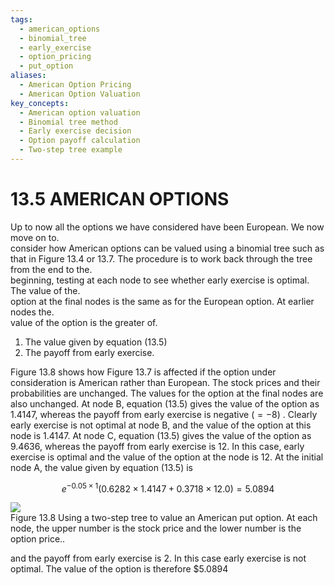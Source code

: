 ```yaml
---
tags:
  - american_options
  - binomial_tree
  - early_exercise
  - option_pricing
  - put_option
aliases:
  - American Option Pricing
  - American Option Valuation
key_concepts:
  - American option valuation
  - Binomial tree method
  - Early exercise decision
  - Option payoff calculation
  - Two-step tree example
---
```


# 13.5 AMERICAN OPTIONS  

Up to now all the options we have considered have been European. We now move on to.   
consider how American options can be valued using a binomial tree such as that in Figure 13.4 or 13.7. The procedure is to work back through the tree from the end to the.   
beginning, testing at each node to see whether early exercise is optimal. The value of the.   
option at the final nodes is the same as for the European option. At earlier nodes the.   
value of the option is the greater of.  

1. The value given by equation (13.5)   
2. The payoff from early exercise.  

Figure 13.8 shows how Figure 13.7 is affected if the option under consideration is American rather than European. The stock prices and their probabilities are unchanged. The values for the option at the final nodes are also unchanged. At node B, equation (13.5) gives the value of the option as 1.4147, whereas the payoff from early exercise is negative $(=-8)$ . Clearly early exercise is not optimal at node B, and the value of the option at this node is 1.4147. At node C, equation (13.5) gives the value of the option as 9.4636, whereas the payoff from early exercise is 12. In this case, early exercise is optimal and the value of the option at the node is 12. At the initial node A, the value given by equation (13.5) is  

$$
e^{-0.05\times1}(0.6282\times1.4147+0.3718\times12.0)=5.0894
$$  

![](4d988cc3988ef44ba9ca9688f1ddd83616cb4c6f0e8ab551faff6337f7f7125f.jpg)  
Figure 13.8 Using a two-step tree to value an American put option. At each node, the upper number is the stock price and the lower number is the option price..  

and the payoff from early exercise is 2. In this case early exercise is not optimal. The value of the option is therefore $\$5.0894$  
